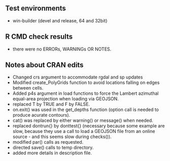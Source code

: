 ## Test environments

* win-builder (devel and release, 64 and 32bit)


## R CMD check results

* there were no ERRORs, WARNINGs OR NOTES. 

## Notes about CRAN edits

* Changed crs argument to accommodate rgdal and sp updates
* Modified create_PolyGrids function to avoid locations falling on edges between cells.
* Added p4s argument in load functions to force the Lambert azimuthal equal-area projection when loading via GEOJSON.
* replaced T by TRUE and F by FALSE.
* on.exit() was used in the get_depths function (option call is needed to produce acurate contours).
* cat() was replaced by either warning() or message() when needed.
* replaced dontrun{} by donttest{} (necessary because some example are slow, because they use a call to load a GEOJSON file from an online source - and this seems slow during checks()).
* modified par() calls as requested.
* directed save() calls to temp directory.
* added more details in description file.


